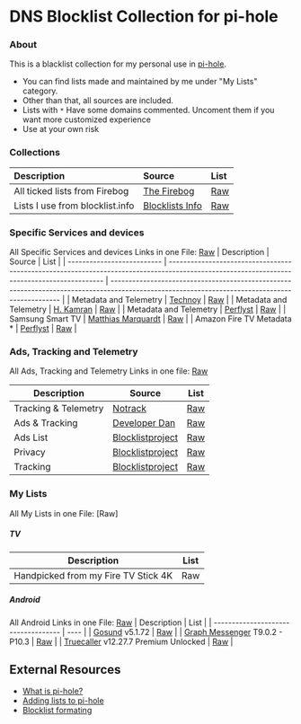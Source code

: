 # DNS Blocklist Collection for pi-hole

### About

This is a blacklist collection for my personal use in [pi-hole](https://pi-hole.net/). 

- You can find lists made and maintained by me under "My Lists" category. 
- Other than that, all sources are included. 
- Lists with `*` Have some domains commented. Uncoment them if you want more customized experience  
- Use at your own risk
 
 
### Collections

| Description                          | Source                                            | List                                                                                     |
| :----------------------------------- | :------------------------------------------------ | :--------------------------------------------------------------------------------------- |
| All ticked lists from Firebog        | [The Firebog](https://firebog.net/)               | [Raw](https://v.firebog.net/hosts/lists.php?type=tick)                                   |
| Lists I use from blocklist.info      | [Blocklists Info](https://blocklists.info/)       | [Raw](https://raw.githubusercontent.com/arm-ser/dns-blocklists/main/blocklists.info.txt) |

        
### Specific Services and devices
All Specific Services and devices Links in one File: [Raw](https://raw.githubusercontent.com/arm-ser/dns-blocklists/71b5f1c36d6f2de19e98e3cd46f588aaadb21f31/specific-services-and-devices.txt)
| Description                | Source                                                                                                                                     | List                                                                                                                                           |
| -------------------------- | ------------------------------------------------------------------------------------------------------------------------------------------ | ---------------------------------------------------------------------------------------------------------------------------------------------- |
| Metadata and Telemetry     | [Technoy](https://www.technoy.de/lists/blocklists-fuer-pihole/)                                                                            | [Raw](https://raw.githubusercontent.com/Perflyst/PiHoleBlocklist/master/SmartTV.txt)                                                           |
| Metadata and Telemetry     | [H. Kamran](https://github.com/hkamran80)                                                                                                  | [Raw](https://gist.githubusercontent.com/hkamran80/779019103fcd306979411d44c8d38459/raw/e0f084b396bb8ffcb390c8e7272ae96a6c292d10/SmartTV2.txt) |
| Metadata and Telemetry     | [Perflyst](https://github.com/Perflyst)                                                                                                    | [Raw](https://perflyst.github.io/PiHoleBlocklist/SmartTV.txt)                                                                                  |
| Samsung Smart TV           | [Matthias Marquardt](https://github.com/marq24)                                                                                            | [Raw](https://raw.githubusercontent.com/marq24/pihole-blocklist/master/samsung-smart-tv.txt)                                                   |
| Amazon Fire TV Metadata \* | [Perflyst](https://github.com/Perflyst)                                                                                                    | [Raw](https://perflyst.github.io/PiHoleBlocklist/AmazonFireTV.txt)                                                                             |



### Ads, Tracking and Telemetry
All Ads, Tracking and Telemetry Links in one file: [Raw](https://raw.githubusercontent.com/arm-ser/dns-blocklists/main/ads-tracking-telemetry.txt)

| Description           | Source                                                                                          | List                                                                                            |
| --------------------- | ----------------------------------------------------------------------------------------------- | ------------------------------------------------------------------------------------------------|
| Tracking & Telemetry  | [Notrack](https://gitlab.com/quidsup/notrack-blocklists)                                        | [Raw](https://gitlab.com/quidsup/notrack-blocklists/raw/master/notrack-blocklist.txt)           |
| Ads & Tracking        | [Developer Dan](https://github.com/lightswitch05/hosts)                                         | [Raw](https://www.github.developerdan.com/hosts/lists/ads-and-tracking-extended.txt)            |
| Ads List              | [Blocklistproject](https://github.com/blocklistproject/Lists)                                   | [Raw](https://blocklistproject.github.io/Lists/alt-version/ads-nl.txt)                          |
| Privacy               | [Blocklistproject](https://github.com/blocklistproject/Lists)                                   | [Raw](https://blocklistproject.github.io/Lists/alt-version/piracy-nl.txt)                       |
| Tracking              | [Blocklistproject](https://github.com/blocklistproject/Lists)                                   | [Raw](https://blocklistproject.github.io/Lists/alt-version/tracking-nl.txt)                     |

### My Lists

All My Lists in one File: [Raw]

##### TV
| Description                         | List |
| ----------------------------------- | ---- |
| Handpicked from my Fire TV Stick 4K | Raw  |


##### Android
All Android Links in one File: [Raw](https://raw.githubusercontent.com/arm-ser/dns-blocklists/main/android-all.txt)
| Description                         | List |
| ----------------------------------- | ---- |
| [Gosund](https://play.google.com/store/apps/details?id=com.gosund.smart) v5.1.72 | [Raw](https://raw.githubusercontent.com/arm-ser/dns-blocklists/main/gosund)  |
| [Graph Messenger](https://play.google.com/store/apps/details?id=ir.ilmili.telegraph) T9.0.2 - P10.3 | [Raw](https://raw.githubusercontent.com/arm-ser/dns-blocklists/main/telegraph) |
| [Truecaller](https://play.google.com/store/apps/details?id=com.truecaller) v12.27.7 Premium Unlocked | [Raw](https://raw.githubusercontent.com/arm-ser/dns-blocklists/main/truecaller) |



## External Resources 
- [What is pi-hole?](https://github.com/pi-hole/pi-hole)  
- [Adding lists to pi-hole](https://www.sammatthews.co.uk/2022/02/pi-hole-ad-lists/)
- [Blocklist formating](https://www.reddit.com/r/pihole/comments/bzufqv/hosts_format_for_blocklist/)
